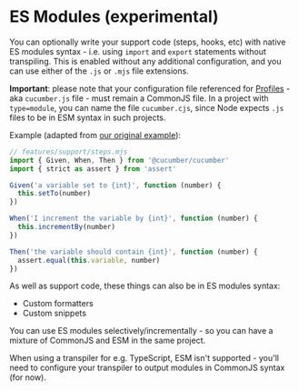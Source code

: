 # ES Modules (experimental)

You can optionally write your support code (steps, hooks, etc) with native ES modules syntax - i.e. using `import` and `export` statements without transpiling. This is enabled without any additional configuration, and you can use either of the `.js` or `.mjs` file extensions.

**Important**: please note that your configuration file referenced for [Profiles](./profiles.md) - aka `cucumber.js` file - must remain a CommonJS file. In a project with `type=module`, you can name the file `cucumber.cjs`, since Node expects `.js` files to be in ESM syntax in such projects.

Example (adapted from [our original example](./nodejs_example.md)):

```javascript
// features/support/steps.mjs
import { Given, When, Then } from '@cucumber/cucumber'
import { strict as assert } from 'assert'

Given('a variable set to {int}', function (number) {
  this.setTo(number)
})

When('I increment the variable by {int}', function (number) {
  this.incrementBy(number)
})

Then('the variable should contain {int}', function (number) {
  assert.equal(this.variable, number)
})
```

As well as support code, these things can also be in ES modules syntax:

- Custom formatters
- Custom snippets

You can use ES modules selectively/incrementally - so you can have a mixture of CommonJS and ESM in the same project.

When using a transpiler for e.g. TypeScript, ESM isn't supported - you'll need to configure your transpiler to output modules in CommonJS syntax (for now).
